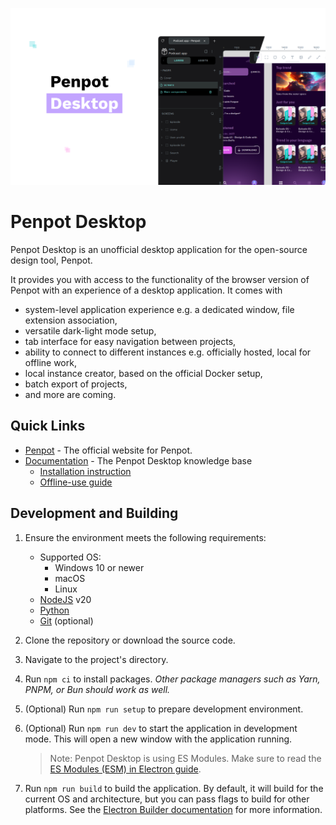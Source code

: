 ![Penpot Desktop](./penpot-desktop-banner.png)

# Penpot Desktop

Penpot Desktop is an unofficial desktop application for the open-source design tool, Penpot.

It provides you with access to the functionality of the browser version of Penpot with an experience of a desktop application. It comes with

- system-level application experience e.g. a dedicated window, file extension association,
- versatile dark-light mode setup,
- tab interface for easy navigation between projects,
- ability to connect to different instances e.g. officially hosted, local for offline work,
- local instance creator, based on the official Docker setup,
- batch export of projects,
- and more are coming.

## Quick Links

- [Penpot](https://penpot.app/) - The official website for Penpot.
- [Documentation](https://github.com/author-more/penpot-desktop/wiki) - The Penpot Desktop knowledge base
  - [Installation instruction](https://github.com/author-more/penpot-desktop/wiki/Installation)
  - [Offline-use guide](https://github.com/author-more/penpot-desktop/wiki/Self%E2%80%90hosting)

## Development and Building

1. Ensure the environment meets the following requirements:
   - Supported OS:
     - Windows 10 or newer
     - macOS
     - Linux
   - [NodeJS](https://nodejs.org/) v20
   - [Python](https://www.python.org/)
   - [Git](https://git-scm.com/) (optional)
1. Clone the repository or download the source code.
1. Navigate to the project's directory.
1. Run `npm ci` to install packages.
   _Other package managers such as Yarn, PNPM, or Bun should work as well._
1. (Optional) Run `npm run setup` to prepare development environment.
1. (Optional) Run `npm run dev` to start the application in development mode. This will open a new window with the application running.

   > Note: Penpot Desktop is using ES Modules. Make sure to read the [ES Modules (ESM) in Electron guide](https://www.electronjs.org/docs/latest/tutorial/esm).

1. Run `npm run build` to build the application. By default, it will build for the current OS and architecture, but you can pass flags to build for other platforms. See the [Electron Builder documentation](https://www.electron.build/cli) for more information.
